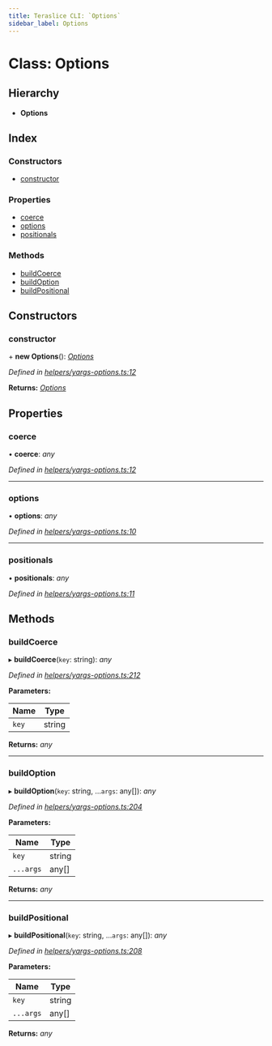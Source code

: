 ```yaml
---
title: Teraslice CLI: `Options`
sidebar_label: Options
---
```


# Class: Options

## Hierarchy

* **Options**

## Index

### Constructors

* [constructor](options.md#constructor)

### Properties

* [coerce](options.md#coerce)
* [options](options.md#options)
* [positionals](options.md#positionals)

### Methods

* [buildCoerce](options.md#buildcoerce)
* [buildOption](options.md#buildoption)
* [buildPositional](options.md#buildpositional)

## Constructors

###  constructor

\+ **new Options**(): *[Options](options.md)*

*Defined in [helpers/yargs-options.ts:12](https://github.com/terascope/teraslice/blob/d2d877b60/packages/teraslice-cli/src/helpers/yargs-options.ts#L12)*

**Returns:** *[Options](options.md)*

## Properties

###  coerce

• **coerce**: *any*

*Defined in [helpers/yargs-options.ts:12](https://github.com/terascope/teraslice/blob/d2d877b60/packages/teraslice-cli/src/helpers/yargs-options.ts#L12)*

___

###  options

• **options**: *any*

*Defined in [helpers/yargs-options.ts:10](https://github.com/terascope/teraslice/blob/d2d877b60/packages/teraslice-cli/src/helpers/yargs-options.ts#L10)*

___

###  positionals

• **positionals**: *any*

*Defined in [helpers/yargs-options.ts:11](https://github.com/terascope/teraslice/blob/d2d877b60/packages/teraslice-cli/src/helpers/yargs-options.ts#L11)*

## Methods

###  buildCoerce

▸ **buildCoerce**(`key`: string): *any*

*Defined in [helpers/yargs-options.ts:212](https://github.com/terascope/teraslice/blob/d2d877b60/packages/teraslice-cli/src/helpers/yargs-options.ts#L212)*

**Parameters:**

Name | Type |
------ | ------ |
`key` | string |

**Returns:** *any*

___

###  buildOption

▸ **buildOption**(`key`: string, ...`args`: any[]): *any*

*Defined in [helpers/yargs-options.ts:204](https://github.com/terascope/teraslice/blob/d2d877b60/packages/teraslice-cli/src/helpers/yargs-options.ts#L204)*

**Parameters:**

Name | Type |
------ | ------ |
`key` | string |
`...args` | any[] |

**Returns:** *any*

___

###  buildPositional

▸ **buildPositional**(`key`: string, ...`args`: any[]): *any*

*Defined in [helpers/yargs-options.ts:208](https://github.com/terascope/teraslice/blob/d2d877b60/packages/teraslice-cli/src/helpers/yargs-options.ts#L208)*

**Parameters:**

Name | Type |
------ | ------ |
`key` | string |
`...args` | any[] |

**Returns:** *any*

